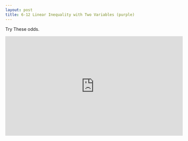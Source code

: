 ```yaml
---
layout: post
title: 6-12 Linear Inequality with Two Variables (purple)
---
```

Try These odds.
<iframe width="560" height="315" src="https://www.youtube.com/embed/W11g2rAHbM0" frameborder="0" allowfullscreen></iframe>
